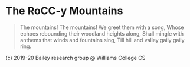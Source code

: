 # The RoCC-y Mountains

> The mountains! The mountains! We greet them with a song, 
  Whose echoes rebounding their woodland heights along,
  Shall mingle with anthems that winds and fountains sing,
  Till hill and valley gaily gaily ring.
    
(c) 2019-20 Bailey research group @ Williams College CS
